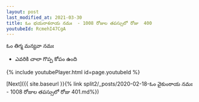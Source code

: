 ```yaml
---
layout: post
last_modified_at: 2021-03-30
title: ఓం భయనాశనాయ నమః  - 1008 రోజుల తపస్సులో రోజు  400
youtubeId: RcmehI47CgA
---
```

 
 
 ఓం తిగ్మ మన్యవా నమః  
 
 -  ఎవరికి చాలా గొప్ప కోపం ఉంది 
 
  
 
  
 
 
 
 
 
 


{% include youtubePlayer.html id=page.youtubeId %}
 
[Next]({{ site.baseurl }}{% link  split2/_posts/2020-02-18-ఓం వైకుంఠాయ నమః  - 1008 రోజుల తపస్సులో రోజు  401.md%})
 
